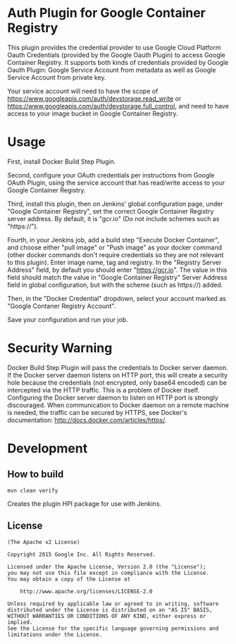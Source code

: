 Auth Plugin for Google Container Registry
====================

This plugin provides the credential provider to use Google Cloud Platform Oauth Credentials (provided by the Google Oauth Plugin) to access Google Container Registry. It supports both kinds of credentials provided by Google Oauth Plugin: Google Service Account from metadata as well as Google Service Account from private key.

Your service account will need to have the scope of https://www.googleapis.com/auth/devstorage.read_write or https://www.googleapis.com/auth/devstorage.full_control, and need to have access to your image bucket in Google Container Registry.

Usage
===
First, install Docker Build Step Plugin.

Second, configure your OAuth credentials per instructions from Google OAuth Plugin, using the service account that has read/write access to your Google Container Registry.

Third, install this plugin, then on Jenkins' global configuration page, under "Google Container Registry", set the correct Google Container Registry server address. By default, it is "gcr.io" (Do not include schemes such as "https://").

Fourth, in your Jenkins job, add a build step "Execute Docker Container", and choose either "pull image" or "Push image" as your docker command (other docker commands don't require credentials so they are not relevant to this plugin). Enter image name, tag and registry. In the "Registry Server Address" field, by default you should enter "https://gcr.io". The value in this field should match the value in "Google Container Registry" Server Address field in global configuration, but with the scheme (such as https://) added.

Then, in the "Docker Credential" dropdown, select your account marked as "Google Contaner Registry Account".

Save your configuration and run your job.

Security Warning
===
Docker Build Step Plugin will pass the credentials to Docker server daemon. If the Docker server daemon listens on HTTP port, this will create a security hole because the credentials (not encrypted, only base64 encoded) can be intercepted via the HTTP traffic. This is a problem of Docker itself. Configuring the Docker server daemon to listen on HTTP port is strongly discouraged. When communication to Docker daemon on a remote machine is needed, the traffic can be secured by HTTPS, see Docker's documentation: http://docs.docker.com/articles/https/.

Development
===========

How to build
--------------

	mvn clean verify

Creates the plugin HPI package for use with Jenkins.


License
-------

	(The Apache v2 License)

    Copyright 2015 Google Inc. All Rights Reserved.

    Licensed under the Apache License, Version 2.0 (the "License");
    you may not use this file except in compliance with the License.
    You may obtain a copy of the License at

        http://www.apache.org/licenses/LICENSE-2.0

    Unless required by applicable law or agreed to in writing, software
    distributed under the License is distributed on an "AS IS" BASIS,
    WITHOUT WARRANTIES OR CONDITIONS OF ANY KIND, either express or implied.
    See the License for the specific language governing permissions and
    limitations under the License.

